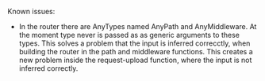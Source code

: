 Known issues:

- In the router there are AnyTypes named AnyPath and AnyMiddleware. At the moment type never is passed as as generic arguments to these types. This solves a problem that the input is inferred correcctly, when building the router in the path and middleware functions. This creates a new problem inside the request-upload function, where the input is not inferred correctly.

